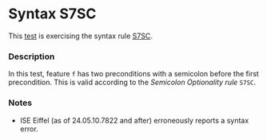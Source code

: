 # Syntax S7SC

This [test](.) is exercising the syntax rule [S7SC](../Readme.md).

### Description

In this test, feature `f` has two preconditions with a semicolon before the first precondition. This is valid according to the *Semicolon Optionality rule* `S7SC`.

### Notes

* ISE Eiffel (as of 24.05.10.7822 and after) erroneously reports a syntax error.
